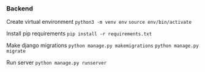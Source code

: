 ### Backend

Create virtual environment
```python3 -m venv env```
```source env/bin/activate```


Install pip requirements
```pip install -r requirements.txt```


Make django migrations
```python manage.py makemigrations```
```python manage.py migrate```


Run server
```python manage.py runserver```